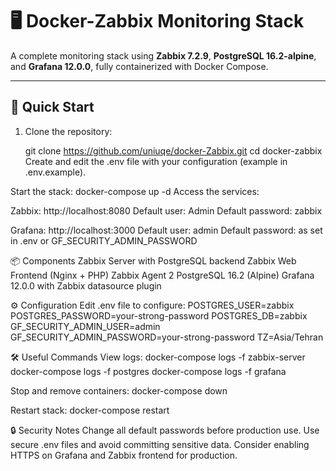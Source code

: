 # 🖥️ Docker-Zabbix Monitoring Stack

A complete monitoring stack using **Zabbix 7.2.9**, **PostgreSQL 16.2-alpine**, and **Grafana 12.0.0**, fully containerized with Docker Compose.

---

## 🚀 Quick Start

1. Clone the repository:

   git clone https://github.com/uniuqe/docker-Zabbix.git
   cd docker-zabbix
Create and edit the .env file with your configuration (example in .env.example).

Start the stack:
docker-compose up -d
Access the services:

Zabbix: http://localhost:8080
Default user: Admin
Default password: zabbix

Grafana: http://localhost:3000
Default user: admin
Default password: as set in .env or GF_SECURITY_ADMIN_PASSWORD

📦 Components
Zabbix Server with PostgreSQL backend
Zabbix Web Frontend (Nginx + PHP)
Zabbix Agent 2
PostgreSQL 16.2 (Alpine)
Grafana 12.0.0 with Zabbix datasource plugin

⚙️ Configuration
Edit .env file to configure:
POSTGRES_USER=zabbix
POSTGRES_PASSWORD=your-strong-password
POSTGRES_DB=zabbix
GF_SECURITY_ADMIN_USER=admin
GF_SECURITY_ADMIN_PASSWORD=your-strong-password
TZ=Asia/Tehran

🛠️ Useful Commands
View logs:
docker-compose logs -f zabbix-server
docker-compose logs -f postgres
docker-compose logs -f grafana

Stop and remove containers:
docker-compose down

Restart stack:
docker-compose restart

🔒 Security Notes
Change all default passwords before production use.
Use secure .env files and avoid committing sensitive data.
Consider enabling HTTPS on Grafana and Zabbix frontend for production.
